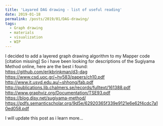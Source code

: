 ```yaml
---
title: 'Layared DAG drawing - list of useful reading'
date: 2019-01-18
permalink: /posts/2019/01/DAG-drawing/
tags:
  - Graph drawing
  - materials
  - visualization
  - WIP
---
```

I decided to add a layered graph drawing algorithm to my Mapper code [citation missing]
So i have been looking for descriptions of the Sugiyama Method online, here are the best i found:
  <https://github.com/erikbrinkman/d3-dag>  
  <https://www.csd.uoc.gr/~hy583/papers/ch10.pdf>  
  <http://www.it.usyd.edu.au/~shhong/fab.pdf>  
  <http://publications.lib.chalmers.se/records/fulltext/161388.pdf>  
  <http://www.graphviz.org/Documentation/TSE93.pdf>  
  <https://blog.disy.net/sugiyama-method/>  
  <https://pdfs.semanticscholar.org/9d5e/62920365f339e9121e6e62f4cdc7a10ed058.pdf>  

I will update this post as i learn more... 
